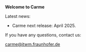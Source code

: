 **Welcome to Carme**

Latest news:

- Carme next release: April 2025.

If you have any questions, contact us:

carme@itwm.fraunhofer.de
